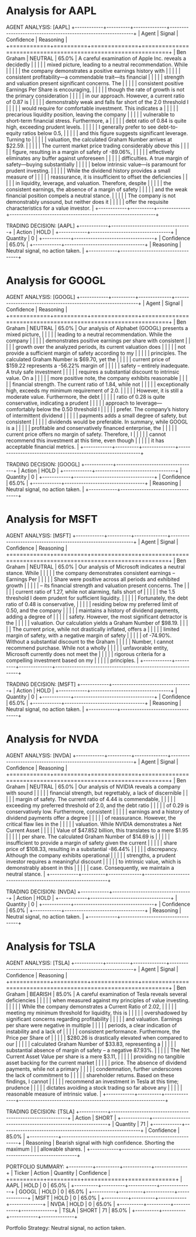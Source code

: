 
Analysis for AAPL
==================================================

AGENT ANALYSIS: [AAPL]
+------------+----------+--------------+--------------------------------------------------------------+
| Agent      |  Signal  |   Confidence | Reasoning                                                    |
+============+==========+==============+==============================================================+
| Ben Graham | NEUTRAL  |        65.0% | A careful examination of Apple Inc. reveals a decidedly      |
|            |          |              | mixed picture, leading to a neutral recommendation. While    |
|            |          |              | the company demonstrates a positive earnings history with    |
|            |          |              | consistent profitability—a commendable trait—its financial   |
|            |          |              | strength and valuation present significant concerns. The     |
|            |          |              | consistent positive Earnings Per Share is encouraging,       |
|            |          |              | though the rate of growth is not the primary consideration   |
|            |          |              | in our approach. However, a current ratio of 0.87 is         |
|            |          |              | demonstrably weak and falls far short of the 2.0 threshold I |
|            |          |              | would require for comfortable investment. This indicates a   |
|            |          |              | precarious liquidity position, leaving the company           |
|            |          |              | vulnerable to short-term financial stress. Furthermore, a    |
|            |          |              | debt ratio of 0.84 is quite high, exceeding prudent levels.  |
|            |          |              | I generally prefer to see debt-to-equity ratios below 0.5,   |
|            |          |              | and this figure suggests significant leverage. Turning to    |
|            |          |              | valuation, the calculated Graham Number arrives at $22.59.   |
|            |          |              | The current market price trading considerably *above* this   |
|            |          |              | figure, resulting in a margin of safety of -89.06%,          |
|            |          |              | effectively eliminates any buffer against unforeseen         |
|            |          |              | difficulties. A true margin of safety—buying substantially   |
|            |          |              | below intrinsic value—is paramount for prudent investing.    |
|            |          |              | While the dividend history provides a small measure of       |
|            |          |              | reassurance, it is insufficient to offset the deficiencies   |
|            |          |              | in liquidity, leverage, and valuation. Therefore, despite    |
|            |          |              | the consistent earnings, the absence of a margin of safety   |
|            |          |              | and the weak financial position compels a neutral stance.    |
|            |          |              | The company is not demonstrably unsound, but neither does it |
|            |          |              | offer the requisite characteristics for a value investor.    |
+------------+----------+--------------+--------------------------------------------------------------+

TRADING DECISION: [AAPL]
+------------+----------------------------------+
| Action     | HOLD                             |
+------------+----------------------------------+
| Quantity   | 0                                |
+------------+----------------------------------+
| Confidence | 65.0%                            |
+------------+----------------------------------+
| Reasoning  | Neutral signal, no action taken. |
+------------+----------------------------------+

Analysis for GOOGL
==================================================

AGENT ANALYSIS: [GOOGL]
+------------+----------+--------------+--------------------------------------------------------------+
| Agent      |  Signal  |   Confidence | Reasoning                                                    |
+============+==========+==============+==============================================================+
| Ben Graham | NEUTRAL  |        65.0% | Our analysis of Alphabet (GOOGL) presents a mixed picture,   |
|            |          |              | leading to a neutral recommendation. While the company       |
|            |          |              | demonstrates positive earnings per share with consistent     |
|            |          |              | growth over the analyzed periods, its current valuation does |
|            |          |              | not provide a sufficient margin of safety according to my    |
|            |          |              | principles. The calculated Graham Number is $69.70, yet the  |
|            |          |              | current price of $159.22 represents a -56.22% margin of      |
|            |          |              | safety – entirely inadequate. A truly safe investment        |
|            |          |              | requires a substantial discount to intrinsic value. On a     |
|            |          |              | more positive note, the company exhibits reasonable          |
|            |          |              | financial strength. The current ratio of 1.84, while not     |
|            |          |              | exceptionally high, exceeds my minimum requirement of 2.0.   |
|            |          |              | However, it is still a moderate value. Furthermore, the debt |
|            |          |              | ratio of 0.28 is quite conservative, indicating a prudent    |
|            |          |              | approach to leverage—comfortably below the 0.50 threshold I  |
|            |          |              | prefer. The company’s history of intermittent dividend       |
|            |          |              | payments adds a small degree of safety, but consistent       |
|            |          |              | dividends would be preferable. In summary, while GOOGL is a  |
|            |          |              | profitable and conservatively financed enterprise, the       |
|            |          |              | current price offers no margin of safety. Therefore, I       |
|            |          |              | cannot recommend this investment at this time, even though   |
|            |          |              | it has acceptable financial metrics.                         |
+------------+----------+--------------+--------------------------------------------------------------+

TRADING DECISION: [GOOGL]
+------------+----------------------------------+
| Action     | HOLD                             |
+------------+----------------------------------+
| Quantity   | 0                                |
+------------+----------------------------------+
| Confidence | 65.0%                            |
+------------+----------------------------------+
| Reasoning  | Neutral signal, no action taken. |
+------------+----------------------------------+

Analysis for MSFT
==================================================

AGENT ANALYSIS: [MSFT]
+------------+----------+--------------+--------------------------------------------------------------+
| Agent      |  Signal  |   Confidence | Reasoning                                                    |
+============+==========+==============+==============================================================+
| Ben Graham | NEUTRAL  |        65.0% | Our analysis of Microsoft indicates a neutral stance. While  |
|            |          |              | the company demonstrates consistent earnings – Earnings Per  |
|            |          |              | Share were positive across all periods and exhibited growth  |
|            |          |              | – its financial strength and valuation present concerns. The |
|            |          |              | current ratio of 1.27, while not alarming, falls short of    |
|            |          |              | the 1.5 threshold I deem prudent for sufficient liquidity.   |
|            |          |              | Fortunately, the debt ratio of 0.48 is conservative,         |
|            |          |              | residing below my preferred limit of 0.50, and the company   |
|            |          |              | maintains a history of dividend payments, adding a degree of |
|            |          |              | safety. However, the most significant detractor is the       |
|            |          |              | valuation. Our calculation yields a Graham Number of $98.19. |
|            |          |              | The current price, while not drastically inflated, offers a  |
|            |          |              | limited margin of safety, with a negative margin of safety   |
|            |          |              | of -74.90%. Without a substantial discount to the Graham     |
|            |          |              | Number, I cannot recommend purchase. While not a wholly      |
|            |          |              | unfavorable entity, Microsoft currently does not meet the    |
|            |          |              | rigorous criteria for a compelling investment based on my    |
|            |          |              | principles.                                                  |
+------------+----------+--------------+--------------------------------------------------------------+

TRADING DECISION: [MSFT]
+------------+----------------------------------+
| Action     | HOLD                             |
+------------+----------------------------------+
| Quantity   | 0                                |
+------------+----------------------------------+
| Confidence | 65.0%                            |
+------------+----------------------------------+
| Reasoning  | Neutral signal, no action taken. |
+------------+----------------------------------+

Analysis for NVDA
==================================================

AGENT ANALYSIS: [NVDA]
+------------+----------+--------------+--------------------------------------------------------------+
| Agent      |  Signal  |   Confidence | Reasoning                                                    |
+============+==========+==============+==============================================================+
| Ben Graham | NEUTRAL  |        65.0% | Our analysis of NVIDIA reveals a company with sound          |
|            |          |              | financial strength, but regrettably, a lack of discernible   |
|            |          |              | margin of safety. The current ratio of 4.44 is commendable,  |
|            |          |              | exceeding my preferred threshold of 2.0, and the debt ratio  |
|            |          |              | of 0.29 is conservatively low. Furthermore, consistent       |
|            |          |              | earnings and a history of dividend payments offer a degree   |
|            |          |              | of reassurance. However, the critical flaw lies in the       |
|            |          |              | valuation. While NVIDIA demonstrates a Net Current Asset     |
|            |          |              | Value of $47.852 billion, this translates to a mere $1.95    |
|            |          |              | per share. The calculated Graham Number of $14.69 is         |
|            |          |              | insufficient to provide a margin of safety given the current |
|            |          |              | share price of $108.33, resulting in a substantial -86.44%   |
|            |          |              | discrepancy. Although the company exhibits operational       |
|            |          |              | strengths, a prudent investor requires a meaningful discount |
|            |          |              | to intrinsic value, which is demonstrably absent in this     |
|            |          |              | case. Consequently, we maintain a neutral stance.            |
+------------+----------+--------------+--------------------------------------------------------------+

TRADING DECISION: [NVDA]
+------------+----------------------------------+
| Action     | HOLD                             |
+------------+----------------------------------+
| Quantity   | 0                                |
+------------+----------------------------------+
| Confidence | 65.0%                            |
+------------+----------------------------------+
| Reasoning  | Neutral signal, no action taken. |
+------------+----------------------------------+

Analysis for TSLA
==================================================

AGENT ANALYSIS: [TSLA]
+------------+----------+--------------+--------------------------------------------------------------+
| Agent      |  Signal  |   Confidence | Reasoning                                                    |
+============+==========+==============+==============================================================+
| Ben Graham | BEARISH  |        85.0% | A careful examination of Tesla reveals several deficiencies  |
|            |          |              | when measured against my principles of value investing.      |
|            |          |              | While the company demonstrates a Current Ratio of 2.02,      |
|            |          |              | meeting my minimum threshold for liquidity, this is          |
|            |          |              | overshadowed by significant concerns regarding profitability |
|            |          |              | and valuation. Earnings per share were negative in multiple  |
|            |          |              | periods, a clear indication of instability and a lack of     |
|            |          |              | consistent performance. Furthermore, the Price per Share of  |
|            |          |              | $280.26 is drastically elevated when compared to our         |
|            |          |              | calculated Graham Number of $33.83, representing a           |
|            |          |              | substantial absence of margin of safety – a negative 87.93%. |
|            |          |              | The Net Current Asset Value per share is a mere $3.11,       |
|            |          |              | providing no tangible asset backing for the current market   |
|            |          |              | price. The absence of dividend payments, while not a primary |
|            |          |              | condemnation, further underscores the lack of commitment to  |
|            |          |              | shareholder returns. Based on these findings, I cannot       |
|            |          |              | recommend an investment in Tesla at this time; prudence      |
|            |          |              | dictates avoiding a stock trading so far above any           |
|            |          |              | reasonable measure of intrinsic value.                       |
+------------+----------+--------------+--------------------------------------------------------------+

TRADING DECISION: [TSLA]
+------------+-----------------------------------------------------------+
| Action     | SHORT                                                     |
+------------+-----------------------------------------------------------+
| Quantity   | 71                                                        |
+------------+-----------------------------------------------------------+
| Confidence | 85.0%                                                     |
+------------+-----------------------------------------------------------+
| Reasoning  | Bearish signal with high confidence. Shorting the maximum |
|            | allowable shares.                                         |
+------------+-----------------------------------------------------------+

PORTFOLIO SUMMARY:
+----------+----------+------------+--------------+
| Ticker   |  Action  |   Quantity |   Confidence |
+==========+==========+============+==============+
| AAPL     |   HOLD   |          0 |        65.0% |
+----------+----------+------------+--------------+
| GOOGL    |   HOLD   |          0 |        65.0% |
+----------+----------+------------+--------------+
| MSFT     |   HOLD   |          0 |        65.0% |
+----------+----------+------------+--------------+
| NVDA     |   HOLD   |          0 |        65.0% |
+----------+----------+------------+--------------+
| TSLA     |  SHORT   |         71 |        85.0% |
+----------+----------+------------+--------------+

Portfolio Strategy:
Neutral signal, no action taken.